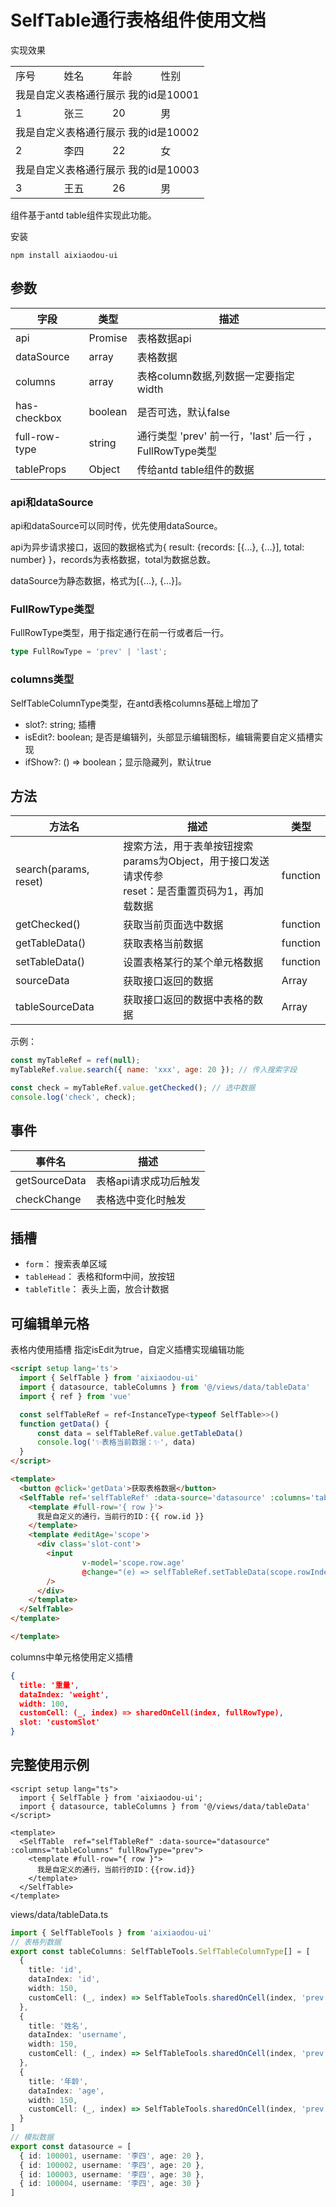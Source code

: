 # SelfTable通行表格组件使用文档

实现效果
<table>
	<tr> <td>序号</td> <td>姓名</td> <td>年龄</td> <td>性别</td> </tr>
	<tr> <td colspan="4">我是自定义表格通行展示 我的id是10001</td> </tr>
	<tr> <td>1</td> <td>张三</td> <td>20</td> <td>男</td> </tr>
	<tr> <td colspan="4">我是自定义表格通行展示 我的id是10002</td> </tr>
	<tr> <td>2</td> <td>李四</td> <td>22</td> <td>女</td> </tr>
	<tr> <td colspan="4">我是自定义表格通行展示 我的id是10003</td> </tr>
	<tr> <td>3</td> <td>王五</td> <td>26</td> <td>男</td> </tr>
</table>

组件基于antd table组件实现此功能。

安装
```shell
npm install aixiaodou-ui
```





## 参数

| 字段       | 类型      | 描述                                       |
|----------|---------|------------------------------------------|
| api      | Promise | 表格数据api                                  |
| dataSource | array   | 表格数据                                     |
| columns  | array   | 表格column数据,列数据一定要指定width                 |
| has-checkbox | boolean | 是否可选，默认false                             |
| full-row-type | string  | 通行类型 'prev' 前一行，'last' 后一行 ，FullRowType类型 |
| tableProps | Object  | 传给antd table组件的数据                        |

### api和dataSource

api和dataSource可以同时传，优先使用dataSource。

api为异步请求接口，返回的数据格式为{ result: {records: [{...}, {...}], total: number} }，records为表格数据，total为数据总数。

dataSource为静态数据，格式为[{...}, {...}]。


### FullRowType类型

FullRowType类型，用于指定通行在前一行或者后一行。
```ts
type FullRowType = 'prev' | 'last';
```
### columns类型

SelfTableColumnType类型，在antd表格columns基础上增加了

- slot?: string;   插槽
- isEdit?: boolean; 是否是编辑列，头部显示编辑图标，编辑需要自定义插槽实现
- ifShow?: () => boolean；显示隐藏列，默认true



## 方法
| 方法名 | 描述| 类型 |
|-----------------|-------------------|---------------|
| search(params, reset)| 搜索方法，用于表单按钮搜索<br>params为Object，用于接口发送请求传参<br>reset：是否重置页码为1，再加载数据 |function|
| getChecked()| 获取当前页面选中数据|function|
| getTableData()| 获取表格当前数据          | function      |
| setTableData()| 设置表格某行的某个单元格数据    | function      |
| sourceData| 获取接口返回的数据         | Array          |
| tableSourceData| 获取接口返回的数据中表格的数据   | Array          |

示例：
```js
const myTableRef = ref(null);
myTableRef.value.search({ name: 'xxx', age: 20 }); // 传入搜索字段

const check = myTableRef.value.getChecked(); // 选中数据
console.log('check', check);
```

## 事件

| 事件名 | 描述           |
|-----------------|--------------|
| getSourceData| 表格api请求成功后触发 |
| checkChange| 表格选中变化时触发    |

## 插槽

- `form`： 搜索表单区域
- `tableHead`： 表格和form中间，放按钮
- `tableTitle`： 表头上面，放合计数据


## 可编辑单元格
表格内使用插槽
指定isEdit为true，自定义插槽实现编辑功能
```html
<script setup lang='ts'>
  import { SelfTable } from 'aixiaodou-ui'
  import { datasource, tableColumns } from '@/views/data/tableData'
  import { ref } from 'vue'

  const selfTableRef = ref<InstanceType<typeof SelfTable>>()
  function getData() {
      const data = selfTableRef.value.getTableData()
      console.log('✨表格当前数据：✨', data)
  }
</script>

<template>
  <button @click='getData'>获取表格数据</button>
  <SelfTable ref='selfTableRef' :data-source='datasource' :columns='tableColumns' fullRowType='prev'>
    <template #full-row='{ row }'>
      我是自定义的通行，当前行的ID：{{ row.id }}
    </template>
    <template #editAge='scope'>
      <div class='slot-cont'>
        <input
                v-model='scope.row.age'
                @change="(e) => selfTableRef.setTableData(scope.rowIndex, 'age', e.target.value)"
        />
      </div>
    </template>
  </SelfTable>
</template>

</template>
```


columns中单元格使用定义插槽
```json
{
  title: '重量',
  dataIndex: 'weight',
  width: 100,
  customCell: (_, index) => sharedOnCell(index, fullRowType),
  slot: 'customSlot'
}
```


## 完整使用示例

```vue
<script setup lang="ts">
  import { SelfTable } from 'aixiaodou-ui';
  import { datasource, tableColumns } from '@/views/data/tableData'
</script>

<template>
  <SelfTable  ref="selfTableRef" :data-source="datasource" :columns="tableColumns" fullRowType="prev">
    <template #full-row="{ row }">
      我是自定义的通行，当前行的ID：{{row.id}}
    </template>
  </SelfTable>
</template>
```
views/data/tableData.ts
```ts
import { SelfTableTools } from 'aixiaodou-ui'
// 表格列数据
export const tableColumns: SelfTableTools.SelfTableColumnType[] = [
  {
    title: 'id',
    dataIndex: 'id',
    width: 150,
    customCell: (_, index) => SelfTableTools.sharedOnCell(index, 'prev')
  },
  {
    title: '姓名',
    dataIndex: 'username',
    width: 150,
    customCell: (_, index) => SelfTableTools.sharedOnCell(index, 'prev')
  },
  {
    title: '年龄',
    dataIndex: 'age',
    width: 150,
    customCell: (_, index) => SelfTableTools.sharedOnCell(index, 'prev')
  }
]
// 模拟数据
export const datasource = [
  { id: 100001, username: '李四', age: 20 },
  { id: 100002, username: '李四', age: 20 },
  { id: 100003, username: '李四', age: 30 },
  { id: 100004, username: '李四', age: 30 }
]
```